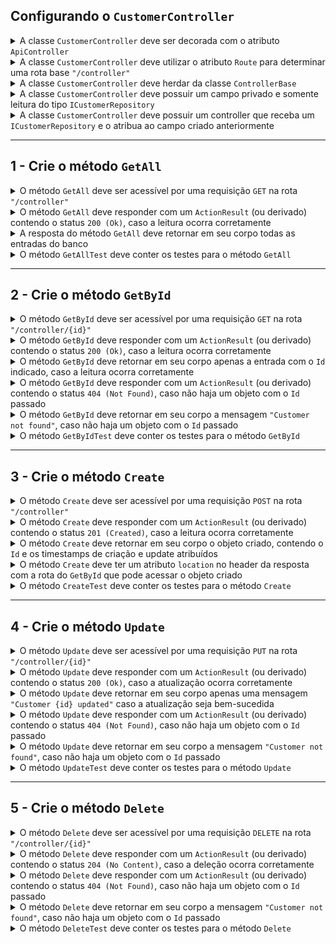 
## Configurando o `CustomerController`

<details>
  <summary>A classe <code>CustomerController</code> deve ser decorada com o atributo <code>ApiController</code></summary><br />

Esse atributo irá permitir que o controller seja detectado como tal pela aplicação. 
  
</details>

<details>
  <summary>A classe <code>CustomerController</code> deve utilizar o atributo <code>Route</code> para determinar uma rota base <code>"/controller"</code></summary><br />

A rota definida no atributo Route será usada como base por todos os métodos do controller.
  
</details>

<details>
  <summary>A classe <code>CustomerController</code> deve herdar da classe <code>ControllerBase</code></summary><br />

Essa classe define métodos úteis que retornarão objetos derivados de ActionResult e poderão ser usados nos métodos do controller para retornar respostas HTTP completas de forma simples.
  
</details>

<details>
  <summary>A classe <code>CustomerController</code> deve possuir um campo privado e somente leitura do tipo <code>ICustomerRepository</code></summary><br />

Esse campo, que armazenará uma referência ao singleton do repositório, poderá ser utilizada para invocar os seus métodos e, através deles, ler e modificar informações armazenadas no banco.
  
</details>

<details>
  <summary>A classe <code>CustomerController</code> deve possuir um controller que receba um <code>ICustomerRepository</code> e o atribua ao campo criado anteriormente</summary><br />

O serviço <code>CustomerRepository</code> será passado para o controller automaticamente, por injeção de dependência, pois trata-se de um dos serviços preconfigurados na classe <code>Program</code>.
  
</details>

---

## 1 - Crie o método `GetAll`

<details>
  <summary>O método <code>GetAll</code> deve ser acessível por uma requisição <code>GET</code> na rota <code>"/controller"</code></summary><br />

Como a rota usada é a mesma que a rota base, apenas é necessário utilizar neste método o atributo que represente o verbo HTTP correto, sem nenhum parâmetro a mais.
  
</details>

</details>

<details>
  <summary>O método <code>GetAll</code> deve responder com um <code>ActionResult</code> (ou derivado) contendo o status <code>200 (Ok)</code>, caso a leitura ocorra corretamente</summary><br />

O método <code>Ok()</code> do <code>ControllerBase</code> pode ser utilizado para facilitar esse retorno.
  
</details>

<details>
  <summary>A resposta do método <code>GetAll</code> deve retornar em seu corpo todas as entradas do banco</summary><br />

Ao usar a rota <code>"GET /controller"</code> devemos receber em resposta um array JSON contendo todos os objetos do tipo <code>Customer</code> salvos no banco.
  
</details>

<details>
  <summary>O método <code>GetAllTest</code> deve conter os testes para o método <code>GetAll</code></summary><br />

O seu teste deve conter:
- Uma chamada `GET` para a rota `"/customers"` utilizando o `_client`
- Um mock do método `GetAll()` do repositório, configurado usando o `_repositoryMock`
- Uma verificação de que a resposta retornada pela chamada ao cliente é do tipo `200 (Ok)`
- Uma verificação de que o conteúdo da resposta é equivalente ao objeto retornado pelo mock
- Uma verificação de que o método mockado foi chamado uma única vez
  
</details>

---

## 2 - Crie o método `GetById`

<details>
  <summary>O método <code>GetById</code> deve ser acessível por uma requisição <code>GET</code> na rota <code>"/controller/{id}"</code></summary><br />

Como a rota usada possui um query parameter, além do atributo que represente o verbo HTTP correto, é necessário indicar também o parâmetro recebido.
  
</details>

<details>
  <summary>O método <code>GetById</code> deve responder com um <code>ActionResult</code> (ou derivado) contendo o status <code>200 (Ok)</code>, caso a leitura ocorra corretamente</summary><br />

O método <code>Ok()</code> do <code>ControllerBase</code> pode ser utilizado para facilitar esse retorno.
  
</details>

<details>
  <summary>O método <code>GetById</code> deve retornar em seu corpo apenas a entrada com o <code>Id</code> indicado, caso a leitura ocorra corretamente</summary><br />

Ao usar essa rota devemos receber um objeto único em JSON, cujo <code>Id</code> corresponda ao valor passado na URL.
  
</details>

<details>
  <summary>O método <code>GetById</code> deve responder com um <code>ActionResult</code> (ou derivado) contendo o status <code>404 (Not Found)</code>, caso não haja um objeto com o <code>Id</code> passado</summary><br />

O método <code>NotFound()</code> do <code>ControllerBase</code> pode ser utilizado para facilitar esse retorno.

</details>

<details>
  <summary>O método <code>GetById</code> deve retornar em seu corpo a mensagem <code>"Customer not found"</code>, caso não haja um objeto com o <code>Id</code> passado</summary><br />

Ao usar essa rota devemos receber apenas uma <code>string</code> indicando que não há nenhum objeto que possua o <code>Id</code> correspondente.
  
</details>

<details>
  <summary>O método <code>GetByIdTest</code> deve conter os testes para o método <code>GetById</code></summary><br />

O seu teste deve conter:
- Uma chamada `GET` para a rota `"/customers/1"` utilizando o `_client`
- Um mock do método `GetById()` do repositório, configurado usando o `_repositoryMock`
  - O método mockado deve retornar o objeto correto apenas se receber o id `1`
- Uma verificação de que a resposta retornada pela chamada ao cliente é do tipo `200 (Ok)`
- Uma verificação de que o conteúdo da resposta é equivalente ao objeto retornado pelo mock
- Uma verificação de que o método mockado foi chamado uma única vez
  
</details>

---

## 3 - Crie o método `Create`

<details>
  <summary>O método <code>Create</code> deve ser acessível por uma requisição <code>POST</code> na rota <code>"/controller"</code></summary><br />

Como a rota usada é a mesma que a rota base, apenas é necessário utilizar neste método o atributo que represente o verbo HTTP correto, sem nenhum parâmetro a mais.
  
</details>

<details>
  <summary>O método <code>Create</code> deve responder com um <code>ActionResult</code> (ou derivado) contendo o status <code>201 (Created)</code>, caso a leitura ocorra corretamente</summary><br />

O método <code>CreatedAtAction()</code> do <code>ControllerBase</code> pode ser utilizado para facilitar esse retorno.
  
</details>

<details>
  <summary>O método <code>Create</code> deve retornar em seu corpo o objeto criado, contendo o <code>Id</code> e os timestamps de criação e update atribuídos</summary><br />

Ao usar essa rota, devemos receber um objeto único em JSON, cujo <code>Id</code> seja único e corretamente atribuído e cujos <code>CreatedAt</code> e <code>UpdatedAt</code> sejam criados praticamente no mesmo instante (é tolerável uma diferença de até 100 ms).
  
</details>

<details>
  <summary>O método <code>Create</code> deve ter um atributo <code>location</code> no header da resposta com a rota do <code>GetById</code> que pode acessar o objeto criado</summary><br />

O método <code>CreatedAtAction()</code> do <code>ControllerBase</code> retorna esse header automaticamente caso seja configurado da forma correta.

</details>

<details>
  <summary>O método <code>CreateTest</code> deve conter os testes para o método <code>Create</code></summary><br />

O seu teste deve conter:
- Uma chamada `POST` para a rota `"/customers"` utilizando o `_client`
- Um mock do método `GetNextIdValue()` do repositório, configurado usando o `_repositoryMock`
- Um mock do método `Create()` do repositório, configurado usando o `_repositoryMock`
  - O método mockado deve retornar o objeto correto apenas se receber um objeto com o mesmo id retornado pelo mock de `GetNextIdValue()`
- Uma verificação de que a resposta retornada pela chamada ao cliente é do tipo `201 (Created)`
- Verificações de que os campos do objeto retornado possuem os valores esperados
- Verificações de que os métodos mockados foram chamados uma única vez cada
  
</details>

---

## 4 - Crie o método `Update`

<details>
  <summary>O método <code>Update</code> deve ser acessível por uma requisição <code>PUT</code> na rota <code>"/controller/{id}"</code></summary><br />

Como a rota usada possui um query parameter, além do atributo que represente o verbo HTTP correto, é necessário indicar também o parâmetro recebido.
  
</details>

<details>
  <summary>O método <code>Update</code> deve responder com um <code>ActionResult</code> (ou derivado) contendo o status <code>200 (Ok)</code>, caso a atualização ocorra corretamente</summary><br />

O método <code>Ok()</code> do <code>ControllerBase</code> pode ser utilizado para facilitar esse retorno.
  
</details>

<details>
  <summary>O método <code>Update</code> deve retornar em seu corpo apenas uma mensagem <code>"Customer {id} updated"</code> caso a atualização seja bem-sucedida</summary><br />

Ao usar essa rota, devemos receber um objeto único em JSON, cujo <code>Id</code> corresponda ao valor passado na URL.
  
</details>

<details>
  <summary>O método <code>Update</code> deve responder com um <code>ActionResult</code> (ou derivado) contendo o status <code>404 (Not Found)</code>, caso não haja um objeto com o <code>Id</code> passado</summary><br />

O método <code>NotFound()</code> do <code>ControllerBase</code> pode ser utilizado para facilitar esse retorno.

</details>

<details>
  <summary>O método <code>Update</code> deve retornar em seu corpo a mensagem <code>"Customer not found"</code>, caso não haja um objeto com o <code>Id</code> passado</summary><br />

Ao usar essa rota devemos receber apenas uma <code>string</code> indicando que não há nenhum objeto que possua o <code>Id</code> correspondente.
  
</details>

<details>
  <summary>O método <code>UpdateTest</code> deve conter os testes para o método <code>Update</code></summary><br />

O seu teste deve conter:
- Uma chamada `PUT` para a rota `"/customers/1"` utilizando o `_client`
- Um mock do método `Update()` do repositório, configurado usando o `_repositoryMock`
  - O método mockado deve retornar `true` apenas se receber o id `1`
- Uma verificação de que a resposta retornada pela chamada ao cliente é do tipo `200 (Ok)`
- Uma verificação de que o corpo da resposta é a mensagem `"Customer 1 updated"`
- Uma verificação de que o método mockado foi chamado uma única vez
  
</details>

---

## 5 - Crie o método `Delete`

<details>
  <summary>O método <code>Delete</code> deve ser acessível por uma requisição <code>DELETE</code> na rota <code>"/controller/{id}"</code></summary><br />

Como a rota usada possui um query parameter, além do atributo que represente o verbo HTTP correto, é necessário indicar também o parâmetro recebido.
  
</details>

<details>
  <summary>O método <code>Delete</code> deve responder com um <code>ActionResult</code> (ou derivado) contendo o status <code>204 (No Content)</code>, caso a deleção ocorra corretamente</summary><br />

O método <code>NoContent()</code> do <code>ControllerBase</code> pode ser utilizado para facilitar esse retorno.
  
</details>

<details>
  <summary>O método <code>Delete</code> deve responder com um <code>ActionResult</code> (ou derivado) contendo o status <code>404 (Not Found)</code>, caso não haja um objeto com o <code>Id</code> passado</summary><br />

O método <code>NotFound()</code> do <code>ControllerBase</code> pode ser utilizado para facilitar esse retorno.

</details>

<details>
  <summary>O método <code>Delete</code> deve retornar em seu corpo a mensagem <code>"Customer not found"</code>, caso não haja um objeto com o <code>Id</code> passado</summary><br />

Ao usar essa rota, devemos receber apenas uma <code>string</code> indicando que não há nenhum objeto que possua o <code>Id</code> correspondente.
  
</details>


<details>
  <summary>O método <code>DeleteTest</code> deve conter os testes para o método <code>Delete</code></summary><br />

O seu teste deve conter:
- Uma chamada `DELETE` para a rota `"/customers/1"` utilizando o `_client`
- Um mock do método `Delete()` do repositório, configurado usando o `_repositoryMock`
  - O método mockado deve retornar `true` apenas se receber o id `1`
- Uma verificação de que a resposta retornada pela chamada ao cliente é do tipo `204 (No Content)`
- Uma verificação de que o método mockado foi chamado uma única vez
  
</details>



